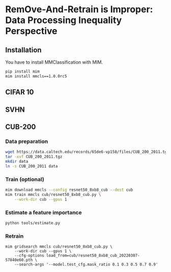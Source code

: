 # **RemOve-And-Retrain** is Improper: Data Processing Inequality Perspective

## Installation

You have to install MMClassification with MIM.

```bash
pip install mim
mim install mmcls==1.0.0rc5
```

## CIFAR 10

## SVHN

## CUB-200

### Data preparation

```bash
wget https://data.caltech.edu/records/65de6-vp158/files/CUB_200_2011.tgz
tar -xvf CUB_200_2011.tgz
mkdir data
ln -s CUB_200_2011 data
```

### Train (optional)

```bash
mim download mmcls --config resnet50_8xb8_cub --dest cub
mim train mmcls cub/resnet50_8xb8_cub.py \
    --work-dir cub --gpus 1
```

### Estimate a feature importance

```bash
python tools/estimate.py
```

### Retrain

```
mim gridsearch mmcls cub/resnet50_8xb8_cub.py \
    --work-dir cub --gpus 1 \
    --cfg-options load_from=cub/resnet50_8xb8_cub_20220307-57840e60.pth \
    --search-args '--model.test_cfg.mask_ratio 0.1 0.3 0.5 0.7 0.9'
```
